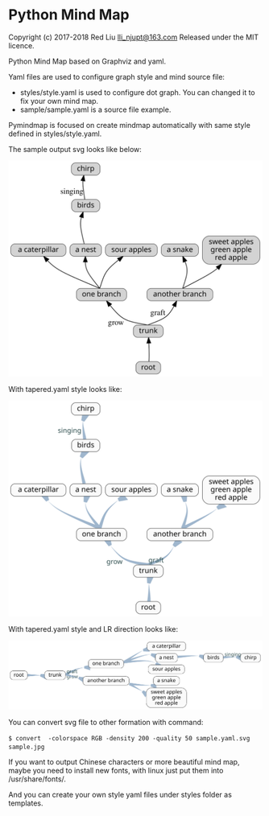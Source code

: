 Python Mind Map
====================

Copyright (c) 2017-2018 Red Liu <lli_njupt@163.com>
Released under the MIT licence.

Python Mind Map based on Graphviz and yaml.

Yaml files are used to configure graph style and mind source file:

- styles/style.yaml is used to configure dot graph. You can changed it to fix your own mind map.
- sample/sample.yaml is a source file example.

Pymindmap is focused on create mindmap automatically with same style defined in styles/style.yaml.

The sample output svg looks like below:

![An amazing tree](sample/sample.yaml.origin.svg)



With tapered.yaml style looks like:

![tapered](sample/sample.yaml.tapered.svg)

With tapered.yaml style  and LR direction looks like:

![](sample/sample.tapered.LR.svg)

You can convert svg file to other formation with command:

`$ convert  -colorspace RGB -density 200 -quality 50 sample.yaml.svg sample.jpg`

If you want to output Chinese characters or more beautiful mind map, maybe you need to install new fonts, with linux just put them into /usr/share/fonts/.

And you can create your own style yaml files under styles folder  as templates.


